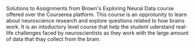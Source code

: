 Solutions to Assignments from Brown's Exploring Neural Data course offered 
over the Courserea platform. 
This course is an opprotunity to learn about neuroscience research and 
explore questions related to how brains work. It is an intoductory level
course that help the student uderstand real-life challenges faced by 
neuroscientists as they work with the large amount of data that thay collect
from the brain. 
